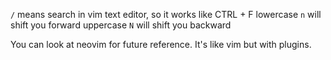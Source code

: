 `/` means search in vim text editor, so it works like CTRL + F
lowercase `n` will shift you forward
uppercase `N` will shift you backward

You can look at neovim for future reference. It's like vim but with plugins.

